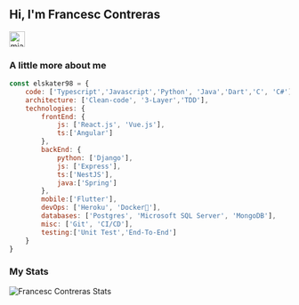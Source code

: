 ## Hi, I'm Francesc Contreras

  <a href="https://www.linkedin.com/in/francesc-contreras-perez-0a5911179/" target="blank">
    <img align="center" src="https://cdn.jsdelivr.net/npm/simple-icons@3.0.1/icons/linkedin.svg" alt="miangame" height="28px" width="28px" />
  </a>

### A little more about me
```js
const elskater98 = {
    code: ['Typescript','Javascript','Python', 'Java','Dart','C', 'C#'],
    architecture: ['Clean-code', '3-Layer','TDD'],
    technologies: {
        frontEnd: {
            js: ['React.js', 'Vue.js'],
            ts:['Angular']
        },
        backEnd: {
            python: ['Django'],
            js: ['Express'],
            ts:['NestJS'],
            java:['Spring']
        },
        mobile:['Flutter'],
        devOps: ['Heroku', 'Docker🐳'],
        databases: ['Postgres', 'Microsoft SQL Server', 'MongoDB'],
        misc: ['Git', 'CI/CD'],
        testing:['Unit Test','End-To-End']
    }
}
```

### My Stats
![Francesc Contreras Stats](https://github-readme-stats.vercel.app/api?username=elskater98&show_icons=true&hide_border=true&hide=issues&count_private=true)
